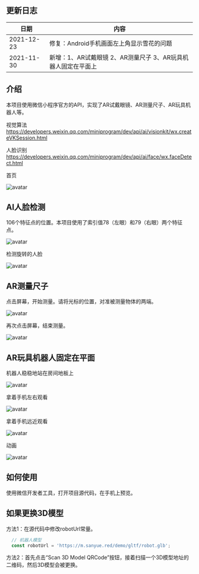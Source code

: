 ## 更新日志

| 日期　　　| 内容 |
| -- | -- |
| 2021-12-23 | 修复：Android手机画面左上角显示雪花的问题 |
| 2021-11-30 | 新增：1、AR试戴眼镜 2、AR测量尺子 3、AR玩具机器人固定在平面上 |


## 介绍

本项目使用微信小程序官方的API，实现了AR试戴眼镜、AR测量尺子、AR玩具机器人等。

视觉算法
https://developers.weixin.qq.com/miniprogram/dev/api/ai/visionkit/wx.createVKSession.html

人脸识别
https://developers.weixin.qq.com/miniprogram/dev/api/ai/face/wx.faceDetect.html

首页

![avatar](screenshot/0.jpg)

## AI人脸检测

106个特征点的位置。本项目使用了索引值78（左眼）和79（右眼）两个特征点。

![avatar](screenshot/1-1.jpg)

检测旋转的人脸

![avatar](screenshot/1-2.jpg)


## AR测量尺子

点击屏幕，开始测量。请将光标的位置，对准被测量物体的两端。

![avatar](screenshot/2-1.jpg)

再次点击屏幕，结束测量。

![avatar](screenshot/2-2.jpg)


## AR玩具机器人固定在平面

机器人稳稳地站在房间地板上

![avatar](screenshot/3-1.jpg)

拿着手机左右观看

![avatar](screenshot/3-2.jpg)

拿着手机远近观看

![avatar](screenshot/3-3.jpg)

动画

![avatar](screenshot/4.gif)


## 如何使用

使用微信开发者工具，打开项目源代码，在手机上预览。

## 如果更换3D模型

方法1：在源代码中修改robotUrl常量。

```javascript
  // 机器人模型
  const robotUrl = 'https://m.sanyue.red/demo/gltf/robot.glb';
```

方法2：首先点击“Scan 3D Model QRCode”按钮，接着扫描一个3D模型地址的二维码，然后3D模型会被更换。